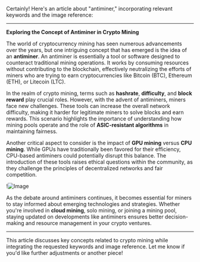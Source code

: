 Certainly! Here's an article about "antiminer," incorporating relevant keywords and the image reference:

---

**Exploring the Concept of Antiminer in Crypto Mining**

The world of cryptocurrency mining has seen numerous advancements over the years, but one intriguing concept that has emerged is the idea of an **antiminer**. An antiminer is essentially a tool or software designed to counteract traditional mining operations. It works by consuming resources without contributing to the blockchain, effectively neutralizing the efforts of miners who are trying to earn cryptocurrencies like Bitcoin (BTC), Ethereum (ETH), or Litecoin (LTC).

In the realm of crypto mining, terms such as **hashrate**, **difficulty**, and **block reward** play crucial roles. However, with the advent of antiminers, miners face new challenges. These tools can increase the overall network difficulty, making it harder for legitimate miners to solve blocks and earn rewards. This scenario highlights the importance of understanding how mining pools operate and the role of **ASIC-resistant algorithms** in maintaining fairness.

Another critical aspect to consider is the impact of **GPU mining** versus **CPU mining**. While GPUs have traditionally been favored for their efficiency, CPU-based antiminers could potentially disrupt this balance. The introduction of these tools raises ethical questions within the community, as they challenge the principles of decentralized networks and fair competition.

!![Image](https://github.com/user-attachments/assets/3be06921-4469-491d-bd37-5f14c53422b7)

As the debate around antiminers continues, it becomes essential for miners to stay informed about emerging technologies and strategies. Whether you're involved in **cloud mining**, solo mining, or joining a mining pool, staying updated on developments like antiminers ensures better decision-making and resource management in your crypto ventures.

---

This article discusses key concepts related to crypto mining while integrating the requested keywords and image reference. Let me know if you'd like further adjustments or another piece!